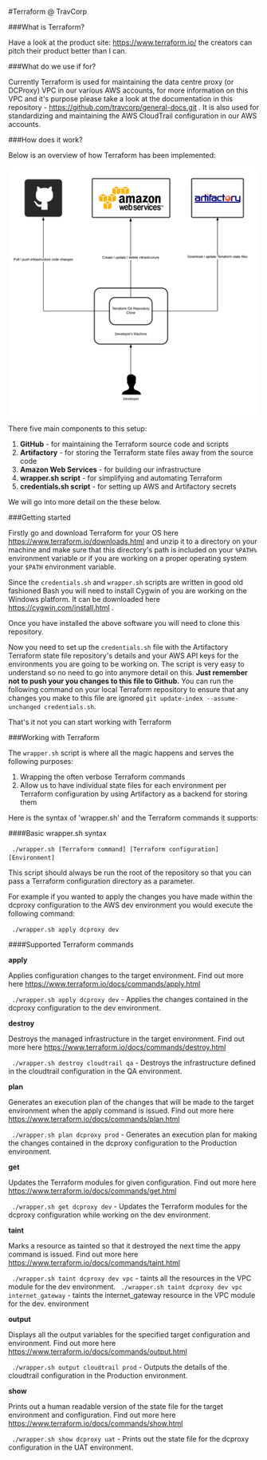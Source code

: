 #Terraform @ TravCorp

###What is Terraform?

Have a look at the product site: https://www.terraform.io/ the creators can pitch their product better than I can.

###What do we use if for?

Currently Terraform is used for maintaining the data centre proxy (or DCProxy) VPC in our various AWS accounts, for more information on  this VPC and it's purpose please take a look at the documentation in this repository - https://github.com/travcorp/general-docs.git . It is also used for standardizing and maintaining the AWS CloudTrail configuration in our AWS accounts.

###How does it work?

Below is an overview of how Terraform has been implemented:

![Terraform Overview](images/terraform_overview.png "Terraform Overview")

There five main components to this setup:

1. **GitHub** - for maintaining the Terraform source code and scripts
2. **Artifactory** - for storing the Terraform state files away from the source code
3. **Amazon Web Services** - for building our infrastructure
4. **wrapper.sh script** - for simplifying and automating Terraform
5. **credentials.sh script** - for setting up AWS and Artifactory secrets

We will go into more detail on the these below.

###Getting started

Firstly go and download Terraform for your OS here https://www.terraform.io/downloads.html and unzip it to a directory on your machine and make sure that this directory's path is included on your `%PATH%` environment variable or if you are working on a proper operating system your `$PATH` environment variable.

Since the `credentials.sh` and `wrapper.sh` scripts are written in good old fashioned Bash you will need to install Cygwin of you are working on the Windows platform. It can be downloaded here https://cygwin.com/install.html .

Once you have installed the above software you will need to clone this repository.

Now you need to set up the `credentials.sh` file with the Artifactory Terraform state file repository's details and your AWS API keys for the environments you are going to be working on. The script is very easy to understand so no need to go into anymore detail on this. **Just remember not to push your you changes to this file to Github.** You can run the following command on your local Terraform repository to ensure that any changes you make to this file are ignored `git update-index --assume-unchanged credentials.sh`.

That's it not you can start working with Terraform

###Working with Terraform

The `wrapper.sh` script is where all the magic happens and serves the following purposes:

1. Wrapping the often verbose Terraform commands
2. Allow us to have individual state files for each environment per Terraform configuration by using Artifactory as a backend for storing them

Here is the syntax of 'wrapper.sh' and the Terraform commands it supports:

####Basic wrapper.sh syntax

` ./wrapper.sh [Terraform command] [Terraform configuration] [Environment]`

This script should always be run the root of the repository so that you can pass a Terraform configuration directory as a parameter.

For example if you wanted to apply the changes you have made within the dcproxy configuration to the AWS dev environment you would execute the following command:

` ./wrapper.sh apply dcproxy dev`

####Supported Terraform commands

**apply**

Applies configuration changes to the target environment. Find out more here https://www.terraform.io/docs/commands/apply.html

` ./wrapper.sh apply dcproxy dev` - Applies the changes contained in the dcproxy configuration to the dev environment.

**destroy**

Destroys the managed infrastructure in the target environment. Find out more here https://www.terraform.io/docs/commands/destroy.html

` ./wrapper.sh destroy cloudtrail qa` - Destroys the infrastructure defined in the cloudtrail configuration in the QA environment.

**plan**

Generates an execution plan of the changes that will be made to the target environment when the apply command is issued. Find out more here https://www.terraform.io/docs/commands/plan.html

` ./wrapper.sh plan dcproxy prod` - Generates an execution plan for making the changes contained in the dcproxy configuration to the Production environment.

**get**

Updates the Terraform modules for given configuration. Find out more here https://www.terraform.io/docs/commands/get.html

` ./wrapper.sh get dcproxy dev` - Updates the Terraform modules for the dcproxy configuration while working on the dev environment.

**taint**

Marks a resource as tainted so that it destroyed the next time the appy command is issued. Find out more here https://www.terraform.io/docs/commands/taint.html

` ./wrapper.sh taint dcproxy dev vpc` - taints all the resources in the VPC module for the dev environment.
` ./wrapper.sh taint dcproxy dev vpc internet_gateway` - taints the internet_gateway resource in the VPC module for the dev. environment

**output**

Displays all the output variables for the specified target configuration and environment. Find out more here https://www.terraform.io/docs/commands/output.html

` ./wrapper.sh output cloudtrail prod` - Outputs the details of the cloudtrail configuration in the Production environment.

**show**

Prints out a human readable version of the state file for the target environment and configuration. Find out more here https://www.terraform.io/docs/commands/show.html

` ./wrapper.sh show dcproxy uat` - Prints out the state file for the dcproxy configuration in the UAT environment.
